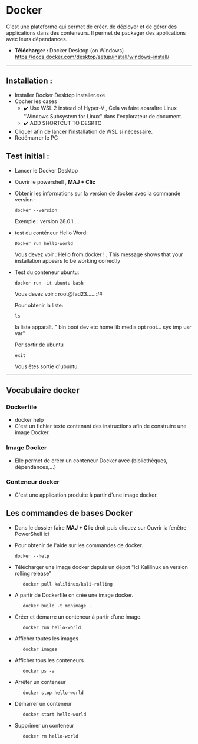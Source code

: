 # Docker

C'est une plateforme qui permet de créer, de déployer et de gérer des applications dans des conteneurs.
Il permet de packager des applications avec leurs dépendances.

- **Télécharger :** Docker Desktop (on Windows) https://docs.docker.com/desktop/setup/install/windows-install/

---- 

 ## **Installation :**
- Installer Docker Desktop installer.exe
- Cocher les cases
   * ✔️ Use WSL 2 instead of Hyper-V
        ,  Cela va faire aparaître Linux "Windows Subsystem for Linux" dans l'explorateur de document.
   * ✔️ ADD SHORTCUT TO DESKTO
- Cliquer afin de lancer l'installation de WSL si nécessaire.
- Redémarrer le PC


## **Test initial :**

  - Lancer le Docker Desktop
  
   - Ouvrir le powershell , **MAJ + Clic**

- Obtenir les informations sur la version de docker avec la commande version :

      docker --version
    Exemple : version 28.0.1    .... 


- test du conténeur Hello Word:
         
      Docker run hello-world  
 
     Vous devez voir : Hello from docker !   ,   This message shows that your installation appears to be working correctly

- Test du conteneur ubuntu:

      docker run -it ubuntu bash
     Vous devez voir : root@fad23......:/#

     Pour obtenir la liste: 
  
      ls

     la liste apparaît. " bin boot dev etc home lib media opt root... sys tmp usr var"

     Por sortir de ubuntu
  
      exit

     Vous êtes sortie d'ubuntu.


---- 

## Vocabulaire docker

### Dockerfile
- docker help
- C'est un fichier texte contenant des instructionx afin de construire une image Docker.

### Image Docker
- Elle permet de créer un conteneur Docker avec (bibliothèques, dépendances,...) 

### Conteneur docker
- C'est une application produite à partir d'une image docker.

## Les commandes de bases Docker 

- Dans le dossier faire **MAJ + Clic** droit puis cliquez sur Ouvrir la fenêtre PowerShell ici

- Pour obtenir de l'aide sur les commandes de docker.

      docker --help

- Télécharger une image docker depuis un dépot "ici Kalilinux en version rolling release"

         docker pull kalilinux/kali-rolling

- A partir de Dockerfile on crée une image docker.

         docker build -t monimage .
  
- Créer et démarre un conteneur à partir d’une image.

         docker run hello-world

- Afficher toutes les images

         docker images

- Afficher tous les conteneurs

         docker ps -a
  
- Arrêter un conteneur

         docker stop hello-world

- Démarrer un conteneur

         docker start hello-world

- Supprimer un conteneur

         docker rm hello-world
